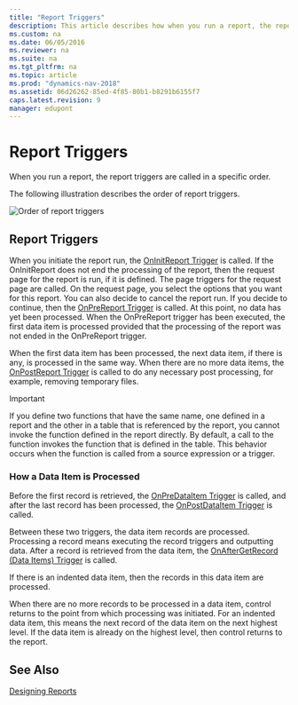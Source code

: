```yaml
---
title: "Report Triggers"
description: This article describes how when you run a report, the report triggers are called in a specific order.  
ms.custom: na
ms.date: 06/05/2016
ms.reviewer: na
ms.suite: na
ms.tgt_pltfrm: na
ms.topic: article
ms.prod: "dynamics-nav-2018"
ms.assetid: 06d26262-85ed-4f85-80b1-b8291b6155f7
caps.latest.revision: 9
manager: edupont
---
```

# Report Triggers
When you run a report, the report triggers are called in a specific order.  
  
 The following illustration describes the order of report triggers.  
  
 ![Order of report triggers](media/ReportTriggers.png "ReportTriggers")  
  
## Report Triggers  
 When you initiate the report run, the [OnInitReport Trigger](OnInitReport-Trigger.md) is called. If the OnInitReport does not end the processing of the report, then the request page for the report is run, if it is defined. The page triggers for the request page are called. On the request page, you select the options that you want for this report. You can also decide to cancel the report run. If you decide to continue, then the [OnPreReport Trigger](OnPreReport-Trigger.md) is called. At this point, no data has yet been processed. When the OnPreReport trigger has been executed, the first data item is processed provided that the processing of the report was not ended in the OnPreReport trigger.  
  
 When the first data item has been processed, the next data item, if there is any, is processed in the same way. When there are no more data items, the [OnPostReport Trigger](OnPostReport-Trigger.md) is called to do any necessary post processing, for example, removing temporary files.  
  
> [!IMPORTANT]  
>  If you define two functions that have the same name, one defined in a report and the other in a table that is referenced by the report, you cannot invoke the function defined in the report directly. By default, a call to the function invokes the function that is defined in the table. This behavior occurs when the function is called from a source expression or a trigger.  
  
### How a Data Item is Processed  
 Before the first record is retrieved, the [OnPreDataItem Trigger](OnPreDataItem-Trigger.md) is called, and after the last record has been processed, the [OnPostDataItem Trigger](OnPostDataItem-Trigger.md) is called.  
  
 Between these two triggers, the data item records are processed. Processing a record means executing the record triggers and outputting data. After a record is retrieved from the data item, the [OnAfterGetRecord \(Data Items\) Trigger](OnAfterGetRecord--Data-Items--Trigger.md) is called.  
  
 If there is an indented data item, then the records in this data item are processed.  
  
 When there are no more records to be processed in a data item, control returns to the point from which processing was initiated. For an indented data item, this means the next record of the data item on the next highest level. If the data item is already on the highest level, then control returns to the report.  
  
## See Also  
 [Designing Reports](Designing-Reports.md)